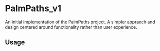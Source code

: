 # PalmPaths_v1

An initial implementation of the PalmPaths project. A simpler appraoch and design centered around functionality rather than user experience.

## Usage

[//]: # (TODO: Finish)
